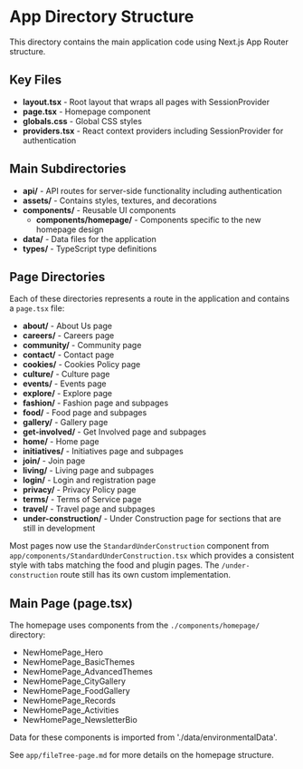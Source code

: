 # App Directory Structure

This directory contains the main application code using Next.js App Router structure.

## Key Files

- **layout.tsx** - Root layout that wraps all pages with SessionProvider
- **page.tsx** - Homepage component
- **globals.css** - Global CSS styles
- **providers.tsx** - React context providers including SessionProvider for authentication

## Main Subdirectories

- **api/** - API routes for server-side functionality including authentication
- **assets/** - Contains styles, textures, and decorations
- **components/** - Reusable UI components
  - **components/homepage/** - Components specific to the new homepage design
- **data/** - Data files for the application
- **types/** - TypeScript type definitions

## Page Directories

Each of these directories represents a route in the application and contains a `page.tsx` file:

- **about/** - About Us page
- **careers/** - Careers page
- **community/** - Community page
- **contact/** - Contact page
- **cookies/** - Cookies Policy page
- **culture/** - Culture page
- **events/** - Events page
- **explore/** - Explore page
- **fashion/** - Fashion page and subpages
- **food/** - Food page and subpages
- **gallery/** - Gallery page
- **get-involved/** - Get Involved page and subpages
- **home/** - Home page
- **initiatives/** - Initiatives page and subpages
- **join/** - Join page
- **living/** - Living page and subpages
- **login/** - Login and registration page
- **privacy/** - Privacy Policy page
- **terms/** - Terms of Service page
- **travel/** - Travel page and subpages
- **under-construction/** - Under Construction page for sections that are still in development

Most pages now use the `StandardUnderConstruction` component from `app/components/StandardUnderConstruction.tsx` which provides a consistent style with tabs matching the food and plugin pages. The `/under-construction` route still has its own custom implementation.

## Main Page (page.tsx)

The homepage uses components from the `./components/homepage/` directory:
- NewHomePage_Hero
- NewHomePage_BasicThemes
- NewHomePage_AdvancedThemes
- NewHomePage_CityGallery
- NewHomePage_FoodGallery
- NewHomePage_Records
- NewHomePage_Activities
- NewHomePage_NewsletterBio

Data for these components is imported from './data/environmentalData'.

See `app/fileTree-page.md` for more details on the homepage structure.

